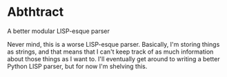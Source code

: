 # Abthtract
A better modular LISP-esque parser

Never mind, this is a worse LISP-esque parser. Basically, I'm storing things as strings, and that means that I can't keep track of as much information about those things as I want to. I'll eventually get around to writing a better Python LISP parser, but for now I'm shelving this.
